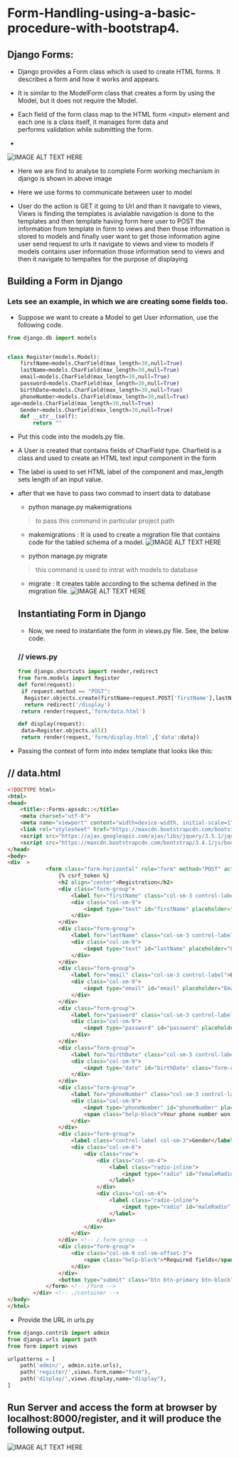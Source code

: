 # Form-Handling-using-a-basic-procedure-with-bootstrap4.

## Django Forms:
  * Django provides a Form class which is used to create HTML forms. It describes a form and how it works and appears.

  * It is similar to the ModelForm class that creates a form by using the Model, but it does not require the Model.

  * Each field of the form class map to the HTML form &lt;input&gt; element and each one is a class itself, it manages form data and  
  performs validation while submitting the form.
  *  
  ![IMAGE ALT TEXT HERE](https://github.com/vijaykumar10022/Form-Handling-using-a-basic-procedure-with-bootstrap4./blob/master/total%20image.JPG)
  
  * Here we are find to analyse to complete Form working mechanism in django  is shown in above image
  
  
  * Here we use forms to communicate between user to model
  
  * User do the action is GET it going to Url and than it navigate to views, Views is finding the templates is avialable navigation is done to the templates and then template having form here user to POST the information from template in form to views and then those information is stored to models and finally user want to get those information agine user send request to urls it navigate to views and view to models if models contains user information those information send to views and then it navigate to tempaltes for the purpose of displaying 
## Building a Form in Django
### Lets see an example, in which we are creating some fields too.

* Suppose we want to create a Model to get User information, use the following code.
~~~ python
from django.db import models


class Register(models.Model):
	firstName=models.CharField(max_length=30,null=True)
	lastName=models.CharField(max_length=30,null=True)
	email=models.CharField(max_length=30,null=True)
	password=models.CharField(max_length=30,null=True)
	birthDate=models.CharField(max_length=30,null=True)
	phoneNumber=models.CharField(max_length=30,null=True)
 age=models.CharField(max_length=30,null=True)
	Gender=models.CharField(max_length=30,null=True)
	def __str__(self):
		return ""
~~~

* Put this code into the models.py file.

* A User  is created that contains  fields of CharField type. Charfield is a class and used to create an HTML text input component in the form
* The label is used to set HTML label of the component and max_length sets length of an input value.


* after that we have to pass two commad to insert data to database
  * python manage.py makemigrations
  > to pass this command in particular project path
  * makemigrations : It is used to create a migration file that contains code for the tabled schema of a model.
  ![IMAGE ALT TEXT HERE](https://github.com/vijaykumar10022/Form-Handling-using-a-basic-procedure-with-bootstrap4./blob/master/makemigrations.JPG)
 
  * python manage.py migrate
  > this command is used to intrat with models to database
  * migrate : It creates table according to the schema defined in the migration file.
  ![IMAGE ALT TEXT HERE](https://github.com/vijaykumar10022/Form-Handling-using-a-basic-procedure-with-bootstrap4./blob/master/migrate.JPG)
  
  
  ## Instantiating Form in Django
  * Now, we need to instantiate the form in views.py file. See, the below code.
  ### // views.py
  ~~~ python
  from django.shortcuts import render,redirect
  from form.models import Register
  def form(request):
   if request.method == "POST":
    Register.objects.create(firstName=request.POST['firstName'],lastName=request.POST["lastName"],email=request.POST['email'],password=request.POST['password'],birthDate=request.POST['birthDate'],phoneNumber=request.POST['phoneNumber'],Gender=request.POST['Gender'])
    return redirect('/display')
   return render(request,'form/data.html')

  def display(request):
   data=Register.objects.all()
   return render(request,'form/display.html',{'data':data})
  ~~~
  
* Passing the context of form into index template that looks like this:
## // data.html
~~~ html
<!DOCTYPE html>
<html>
<head>
	<title>::Forms-apssdc::</title>
	<meta charset="utf-8">
	<meta name="viewport" content="width=device-width, initial-scale=1">
	<link rel="stylesheet" href="https://maxcdn.bootstrapcdn.com/bootstrap/3.4.1/css/bootstrap.min.css">
	<script src="https://ajax.googleapis.com/ajax/libs/jquery/3.5.1/jquery.min.js"></script>
	<script src="https://maxcdn.bootstrapcdn.com/bootstrap/3.4.1/js/bootstrap.min.js"></script>
</head>
<body>
<div  >
            <form class="form-horizontal" role="form" method="POST" action="{% url 'form' %}">
            	{% csrf_token %}
                <h2 align="center">Registration</h2>
                <div class="form-group">
                    <label for="firstName" class="col-sm-3 control-label">First Name</label>
                    <div class="col-sm-9">
                        <input type="text" id="firstName" placeholder="First Name" class="form-control" name= "firstName"autofocus>
                    </div>
                </div>
                <div class="form-group">
                    <label for="lastName" class="col-sm-3 control-label">Last Name</label>
                    <div class="col-sm-9">
                        <input type="text" id="lastName" placeholder="Last Name" class="form-control" name ="lastName" autofocus>
                    </div>
                </div>
                <div class="form-group">
                    <label for="email" class="col-sm-3 control-label">Email* </label>
                    <div class="col-sm-9">
                        <input type="email" id="email" placeholder="Email" class="form-control" name= "email">
                    </div>
                </div>
                <div class="form-group">
                    <label for="password" class="col-sm-3 control-label">Password*</label>
                    <div class="col-sm-9">
                        <input type="password" id="password" placeholder="Password" class="form-control" name="password">
                    </div>
                </div>
                <div class="form-group">
                    <label for="birthDate" class="col-sm-3 control-label">Date of Birth*</label>
                    <div class="col-sm-9">
                        <input type="date" id="birthDate" class="form-control" name="birthDate">
                    </div>
                </div>
                <div class="form-group">
                    <label for="phoneNumber" class="col-sm-3 control-label">Phone number </label>
                    <div class="col-sm-9">
                        <input type="phoneNumber" id="phoneNumber" placeholder="Phone number" class="form-control" name="phoneNumber">
                        <span class="help-block">Your phone number won't be disclosed anywhere </span>
                    </div>
                </div>
                <div class="form-group">
                    <label class="control-label col-sm-3">Gender</label>
                    <div class="col-sm-6">
                        <div class="row">
                            <div class="col-sm-4">
                                <label class="radio-inline">
                                    <input type="radio" id="femaleRadio" value="Female" name="Gender">Female
                                </label>
                            </div>
                            <div class="col-sm-4">
                                <label class="radio-inline">
                                    <input type="radio" id="maleRadio" value="Male" name="Gender">Male
                                </label>
                            </div>
                        </div>
                    </div>
                </div> <!-- /.form-group -->
                <div class="form-group">
                    <div class="col-sm-9 col-sm-offset-3">
                        <span class="help-block">*Required fields</span>
                    </div>
                </div>
                <button type="submit" class="btn btn-primary btn-block">Register</button>
            </form> <!-- /form -->
        </div> <!-- ./container -->
</body>
</html>
~~~
* Provide the URL in urls.py
~~~ python
from django.contrib import admin
from django.urls import path
from form import views

urlpatterns = [
    path('admin/', admin.site.urls),
    path('register/',views.form,name="form"),
    path('display/',views.display,name="display"),
]
~~~
## Run Server and access the form at browser by localhost:8000/register, and it will produce the following output.

![IMAGE ALT TEXT HERE](https://github.com/vijaykumar10022/Form-Handling-using-a-basic-procedure-with-bootstrap4./blob/master/registeroutput.png)


